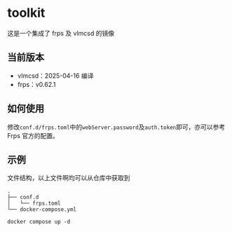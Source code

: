 # toolkit

这是一个集成了 frps 及 vlmcsd 的镜像

## 当前版本

- vlmcsd：2025-04-16 编译
- frps：v0.62.1

## 如何使用

修改`conf.d/frps.toml`中的`webServer.password`及`auth.token`即可，亦可以参考 Frps 官方的配置。

## 示例

文件结构，以上文件啊均可以从仓库中获取到

```
.
├── conf.d
│   └── frps.toml
└── docker-compose.yml
```

```shell
docker compose up -d
```
